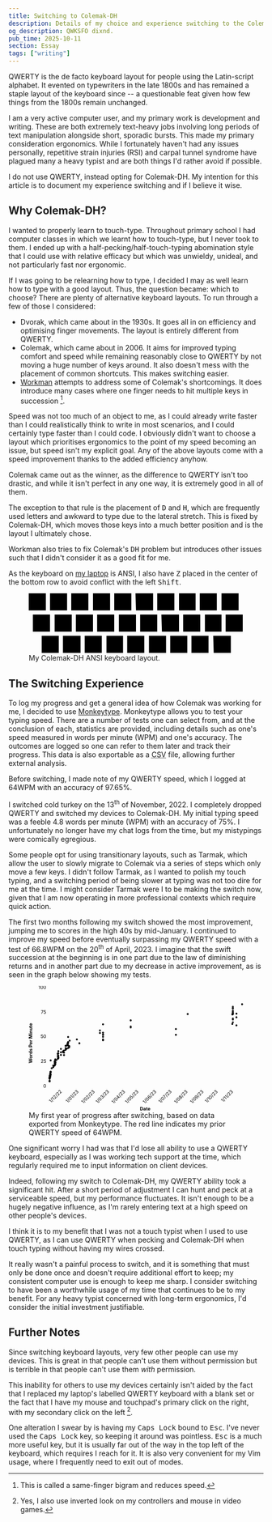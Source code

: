 ```yaml
---
title: Switching to Colemak-DH
description: Details of my choice and experience switching to the Colemak-DH keyboard layout from QWERTY for the purposes of speed and improved ergonomics.
og_description: QWKSFO dixnd.
pub_time: 2025-10-11
section: Essay
tags: ["writing"]
---
```


QWERTY is the de facto keyboard layout for people using the Latin-script alphabet. It evented on typewriters in the late 1800s and has remained a staple layout of the keyboard since -- a questionable feat given how few things from the 1800s remain unchanged.

I am a very active computer user, and my primary work is development and writing. These are both extremely text-heavy jobs involving long periods of text manipulation alongside short, sporadic bursts. This made my primary consideration ergonomics. While I fortunately haven't had any issues personally, repetitive strain injuries (RSI) and carpal tunnel syndrome have plagued many a heavy typist and are both things I'd rather avoid if possible.

I do not use QWERTY, instead opting for Colemak-DH. My intention for this article is to document my experience switching and if I believe it wise.

## Why Colemak-DH?

I wanted to properly learn to touch-type. Throughout primary school I had computer classes in which we learnt how to touch-type, but I never took to them. I ended up with a half-pecking/half-touch-typing abomination style that I could use with relative efficacy but which was unwieldy, unideal, and not particularly fast nor ergonomic.

If I was going to be relearning how to type, I decided I may as well learn how to type with a good layout. Thus, the question became: which to choose? There are plenty of alternative keyboard layouts. To run through a few of those I considered:

- Dvorak, which came about in the 1930s. It goes all in on efficiency and optimising finger movements. The layout is entirely different from QWERTY.
- Colemak, which came about in 2006. It aims for improved typing comfort and speed while remaining reasonably close to QWERTY by not moving a huge number of keys around. It also doesn't mess with the placement of common shortcuts. This makes switching easier.
- [Workman](https://workmanlayout.org) attempts to address some of Colemak's shortcomings. It does introduce many cases where one finger needs to hit multiple keys in succession [^1].

Speed was not too much of an object to me, as I could already write faster than I could realistically think to write in most scenarios, and I could certainly type faster than I could code. I obviously didn't want to choose a layout which prioritises ergonomics to the point of my speed becoming an issue, but speed isn't my explicit goal. Any of the above layouts come with a speed improvement thanks to the added efficiency anyhow.

Colemak came out as the winner, as the difference to QWERTY isn't too drastic, and while it isn't perfect in any one way, it is extremely good in all of them.

The exception to that rule is the placement of <kbd>D</kbd> and <kbd>H</kbd>, which are frequently used letters and awkward to type due to the lateral stretch. This is fixed by Colemak-DH, which moves those keys into a much better position and is the layout I ultimately chose.

Workman also tries to fix Colemak's <kbd>D</kbd><kbd>H</kbd> problem but introduces other issues such that I didn't consider it as a good fit for me.

As the keyboard on [my laptop](/posts/a-year-with-the-framework-laptop-13) is ANSI, I also have <kbd>Z</kbd> placed in the center of the bottom row to avoid conflict with the left <kbd>Shift</kbd>.

<figure>
<svg viewBox="0 0 41.4 11.6" role="img">
    <desc>A keyboard layout. The top row has 'Q', 'W', 'F', 'P', 'B', 'J', 'L', 'U', 'Y', and ';'. The middle row has 'A', 'R', 'S', 'T', 'G', 'M', 'N', 'E', 'I', and 'O'. The bottom row has 'X', 'C', 'D', 'V', Z', 'K', 'H', ',', and '.'.</desc>
	<path fill="light-dark(var(--white), var(--grey))"
		d="M0 0h3.3v3.3H0zm4.1 0h3.3v3.3H4.1zm4.1 0h3.3v3.3H8.2zm4.2 0h3.3v3.3h-3.3zm4.1 0h3.3v3.3h-3.3zm4.1 0H24v3.3h-3.3zm4.2 0h3.3v3.3h-3.3zM29 0h3.2v3.3H29zm4 0h3.3v3.3H33zm4.2 0h3.3v3.3h-3.3zM.8 4.1h3.3v3.3H.8zm4.2 0h3.3v3.3H5zm4.1 0h3.3v3.3H9.1zm4.1 0h3.3v3.3h-3.3zm4.2 0h3.3v3.3h-3.3zm4.1 0h3.3v3.3h-3.3zm4.1 0H29v3.3h-3.3zm4.2 0h3.3v3.3h-3.3zm4.2 0h3.2v3.3H34zm4 0h3.3v3.3H38zM2.5 8.2h3.3v3.3H2.5zm4.1 0H10v3.3H6.6zm4.2 0h3.3v3.3h-3.3zm4.2 0h3.2v3.3H15zm4 0h3.3v3.3H19zm4.2 0h3.3v3.3h-3.3zm4.1 0h3.3v3.3h-3.3zm4.1 0h3.3v3.3h-3.3zm4.2 0H39v3.3h-3.3z" />
	<g font-size="0.18rem" fill="light-dark(var(--black), var(--bright_white))">
		<text x="10" y="59.9" transform="translate(-9.5 -57.3)">
			<tspan x="10" y="59.9">Q</tspan>
		</text>
		<text x="13.8" y="60" transform="translate(-9.5 -57.3)">
			<tspan x="13.8" y="60">W</tspan>
		</text>
		<text x="18.3" y="60" transform="translate(-9.5 -57.3)">
			<tspan x="18.3" y="60">F</tspan>
		</text>
		<text x="22.5" y="60" transform="translate(-9.5 -57.3)">
			<tspan x="22.5" y="60">P</tspan>
		</text>
		<text x="26.6" y="60" transform="translate(-9.5 -57.3)">
			<tspan x="26.6" y="60">B</tspan>
		</text>
		<text x="31" y="60" transform="translate(-9.5 -57.3)">
			<tspan x="31" y="60">J</tspan>
		</text>
		<text x="34.9" y="60" transform="translate(-9.5 -57.3)">
			<tspan x="34.9" y="60">L</tspan>
		</text>
		<text x="39" y="60" transform="translate(-9.5 -57.3)">
			<tspan x="39" y="60">U</tspan>
		</text>
		<text x="43.3" y="60" transform="translate(-9.5 -57.3)">
			<tspan x="43.3" y="60">Y</tspan>
		</text>
		<text x="47.9" y="59.7" transform="translate(-9.5 -57.3)">
			<tspan x="47.9" y="59.7">;</tspan>
		</text>
		<text x="11" y="64.1" transform="translate(-9.5 -57.3)">
			<tspan x="11" y="64.1">A</tspan>
		</text>
		<text x="15" y="64.1" transform="translate(-9.5 -57.3)">
			<tspan x="15" y="64.1">R</tspan>
		</text>
		<text x="19.3" y="64.1" transform="translate(-9.5 -57.3)">
			<tspan x="19.3" y="64.1">S</tspan>
		</text>
		<text x="23.5" y="64.1" transform="translate(-9.5 -57.3)">
			<tspan x="23.5" y="64.1">T</tspan>
		</text>
		<text x="27.4" y="64.1" transform="translate(-9.5 -57.3)">
			<tspan x="27.4" y="64.1">G</tspan>
		</text>
		<text x="31.3" y="64.1" transform="translate(-9.5 -57.3)">
			<tspan x="31.3" y="64.1">M</tspan>
		</text>
		<text x="35.6" y="64.1" transform="translate(-9.5 -57.3)">
			<tspan x="35.6" y="64.1">N</tspan>
		</text>
		<text x="39.8" y="64.1" transform="translate(-9.5 -57.3)">
			<tspan x="39.8" y="64.1">E</tspan>
		</text>
		<text x="44.6" y="64.1" transform="translate(-9.5 -57.3)">
			<tspan x="44.6" y="64.1">I</tspan>
		</text>
		<text x="48" y="64.1" transform="translate(-9.5 -57.3)">
			<tspan x="48" y="64.1">O</tspan>
		</text>
		<text x="12.7" y="68.3" transform="translate(-9.5 -57.3)">
			<tspan x="12.7" y="68.3">X</tspan>
		</text>
		<text x="16.7" y="68.2" transform="translate(-9.5 -57.3)">
			<tspan x="16.7" y="68.2">C</tspan>
		</text>
		<text x="20.7" y="68.3" transform="translate(-9.5 -57.3)">
			<tspan x="20.7" y="68.3">D</tspan>
		</text>
		<text x="25.1" y="68.3" transform="translate(-9.5 -57.3)">
			<tspan x="25.1" y="68.3">V</tspan>
		</text>
		<text x="29.2" y="68.3" transform="translate(-9.5 -57.3)">
			<tspan x="29.2" y="68.3">Z</tspan>
		</text>
		<text x="33.2" y="68.3" transform="translate(-9.5 -57.3)">
			<tspan x="33.2" y="68.3">K</tspan>
		</text>
		<text x="37.3" y="68.3" transform="translate(-9.5 -57.3)">
			<tspan x="37.3" y="68.3">H</tspan>
		</text>
		<text x="42.2" y="68.2" transform="translate(-9.5 -57.3)">
			<tspan x="42.2" y="68.2">,</tspan>
		</text>
		<text x="46.3" y="68.2" transform="translate(-9.5 -57.3)">
			<tspan x="46.3" y="68.2">.</tspan>
		</text>
	</g>
</svg>
<figcaption>My Colemak-DH ANSI keyboard layout.</figcaption>
</figure>

## The Switching Experience

To log my progress and get a general idea of how Colemak was working for me, I decided to use [Monkeytype](https://monkeytype.com). Monkeytype allows you to test your typing speed. There are a number of tests one can select from, and at the conclusion of each, statistics are provided, including details such as one's speed measured in words per minute (WPM) and one's accuracy. The outcomes are logged so one can refer to them later and track their progress. This data is also exportable as a <abbr title="Comma Separated Values">CSV</abbr> file, allowing further external analysis.

Before switching, I made note of my QWERTY speed, which I logged at 64WPM with an accuracy of 97.65%.

I switched cold turkey on the 13<sup>th</sup> of November, 2022. I completely dropped QWERTY and switched my devices to Colemak-DH. My initial typing speed was a feeble 4.8 words per minute (WPM) with an accuracy of 75%. I unfortunately no longer have my chat logs from the time, but my mistypings were comically egregious.

Some people opt for using transitionary layouts, such as Tarmak, which allow the user to slowly migrate to Colemak via a series of steps which only move a few keys. I didn't follow Tarmak, as I wanted to polish my touch typing, and a switching period of being slower at typing was not too dire for me at the time. I might consider Tarmak were I to be making the switch now, given that I am now operating in more professional contexts which require quick action.

The first two months following my switch showed the most improvement, jumping me to scores in the high 40s by mid-January. I continued to improve my speed before eventually surpassing my QWERTY speed with a test of 66.8WPM on the 20<sup>th</sup> of April, 2023. I imagine that the swift succession at the beginning is in one part due to the law of diminishing returns and in another part due to my decrease in active improvement, as is seen in the graph below showing my tests.

<figure>
<svg viewBox="0 0 555.1 322.5" role="img">
    <desc>A graph starting in December 2022 and ending in November 2022 showing Colemak-DH typing speed over time. Begins at 4.9 WPM and finishes at 83.2 WPM.</desc>
	<g>
        <g stroke="light-dark(var(--bright_grey), var(--white))">
			<path d="M51 259.3h504" />
			<path d="M51 195.3h504m-504-63h504m-504-64h504M51 4.3h504" />
			<path d="M51 238.3h504m-504-21h504m-504-43h504m-504-21h504m-504-43h504m-504-21h504" />
			<path d="M51 96.1h504" stroke="var(--red)" />
			<path d="M51 47.3h504m-504-22h504" />
		</g>
	</g>
	<g fill="var(--blue)">
		<path
			d="M554.6 47.2a2.5 2.5 0 1 1-5 0 2.5 2.5 0 0 1 5 0M540 81.1a2.5 2.5 0 1 1-5 0 2.5 2.5 0 0 1 5 0m0 20.8a2.5 2.5 0 1 1-5 0 2.5 2.5 0 0 1 5 0m0-30.3a2.5 2.5 0 1 1-5 0 2.5 2.5 0 0 1 5 0m-9.3 1.2a2.5 2.5 0 1 1-5 0 2.5 2.5 0 0 1 5 0" />
		<path d="M530.7 70.3a2.5 2.5 0 1 1-5 0 2.5 2.5 0 0 1 5 0" />
		<path
			d="M530.7 66.8a2.5 2.5 0 1 1-5 0 2.5 2.5 0 0 1 5 0m0 20.1a2.5 2.5 0 1 1-5 0 2.5 2.5 0 0 1 5 0" />
		<path
			d="M530.7 64.2a2.5 2.5 0 1 1-5 0 2.5 2.5 0 0 1 5 0m0 20a2.5 2.5 0 1 1-5 0 2.5 2.5 0 0 1 5 0m0-30.2a2.5 2.5 0 1 1-5 0 2.5 2.5 0 0 1 5 0m0 17.2a2.5 2.5 0 1 1-5 0 2.5 2.5 0 0 1 5 0" />
		<path
			d="M530.7 72.7a2.5 2.5 0 1 1-5 0 2.5 2.5 0 0 1 5 0m0 21.3a2.5 2.5 0 1 1-5 0 2.5 2.5 0 0 1 5 0m0-36.8a2.5 2.5 0 1 1-5 0 2.5 2.5 0 0 1 5 0" />
		<path
			d="M530.7 69a2.5 2.5 0 1 1-5 0 2.5 2.5 0 0 1 5 0m0-10.5a2.5 2.5 0 1 1-5 0 2.5 2.5 0 0 1 5 0m-1.4 39.8a2.5 2.5 0 1 1-5 0 2.5 2.5 0 0 1 5 0" />
		<path
			d="M529.3 73.6a2.5 2.5 0 1 1-5 0 2.5 2.5 0 0 1 5 0m-115.5-.9a2.5 2.5 0 1 1-5 0 2.5 2.5 0 0 1 5 0m-30.5 38.7a2.5 2.5 0 1 1-5 0 2.5 2.5 0 0 1 5 0m0 14.9a2.5 2.5 0 1 1-5 0 2.5 2.5 0 0 1 5 0M266.4 105a2.5 2.5 0 1 1-5 0 2.5 2.5 0 0 1 5 0m0-16a2.5 2.5 0 1 1-5 0 2.5 2.5 0 0 1 5 0" />
		<path
			d="M266.4 107.2a2.5 2.5 0 1 1-5 0 2.5 2.5 0 0 1 5 0M194.7 126a2.5 2.5 0 1 1-5 0 2.5 2.5 0 0 1 5 0" />
		<path d="M194.7 120.9a2.5 2.5 0 1 1-5 0 2.5 2.5 0 0 1 5 0" />
		<path
			d="M194.7 126a2.5 2.5 0 1 1-5 0 2.5 2.5 0 0 1 5 0m0-26.7a2.5 2.5 0 1 1-5 0 2.5 2.5 0 0 1 5 0m0 39.1a2.5 2.5 0 1 1-5 0 2.5 2.5 0 0 1 5 0" />
		<path
			d="M194.7 140.6a2.5 2.5 0 1 1-5 0 2.5 2.5 0 0 1 5 0m0-9a2.5 2.5 0 1 1-5 0 2.5 2.5 0 0 1 5 0m-8-16.6a2.5 2.5 0 1 1-5 0 2.5 2.5 0 0 1 5 0m0 6.6a2.5 2.5 0 1 1-5 0 2.5 2.5 0 0 1 5 0m-53.1 26.7a2.5 2.5 0 1 1-5 0 2.5 2.5 0 0 1 5 0m-6.6-10.1a2.5 2.5 0 1 1-5 0 2.5 2.5 0 0 1 5 0m-18.6 3.3a2.5 2.5 0 1 1-5 0 2.5 2.5 0 0 1 5 0m-1.4 17.2a2.5 2.5 0 1 1-5 0 2.5 2.5 0 0 1 5 0" />
		<path d="M107 156a2.5 2.5 0 1 1-5 0 2.5 2.5 0 0 1 5 0" />
		<path
			d="M107 155.8a2.5 2.5 0 1 1-5 0 2.5 2.5 0 0 1 5 0m-2.6-10.5a2.5 2.5 0 1 1-5 0 2.5 2.5 0 0 1 5 0" />
		<path
			d="M104.4 153.8a2.5 2.5 0 1 1-5 0 2.5 2.5 0 0 1 5 0m0-21.8a2.5 2.5 0 1 1-5 0 2.5 2.5 0 0 1 5 0m0 28.6a2.5 2.5 0 1 1-5 0 2.5 2.5 0 0 1 5 0m0-12.9a2.5 2.5 0 1 1-5 0 2.5 2.5 0 0 1 5 0" />
		<path d="M103 151.7a2.5 2.5 0 1 1-5 0 2.5 2.5 0 0 1 5 0" />
		<path d="M103 149.3a2.5 2.5 0 1 1-5 0 2.5 2.5 0 0 1 5 0" />
		<path
			d="M103 148a2.5 2.5 0 1 1-5 0 2.5 2.5 0 0 1 5 0m-1.3 5.8a2.5 2.5 0 1 1-5 0 2.5 2.5 0 0 1 5 0" />
		<path
			d="M100.4 154a2.5 2.5 0 1 1-5 0 2.5 2.5 0 0 1 5 0m0 8.3a2.5 2.5 0 1 1-5 0 2.5 2.5 0 0 1 5 0" />
		<path
			d="M97.8 165.4a2.5 2.5 0 1 1-5 0 2.5 2.5 0 0 1 5 0m0-10.5a2.5 2.5 0 1 1-5 0 2.5 2.5 0 0 1 5 0" />
		<path
			d="M97.8 160.8a2.5 2.5 0 1 1-5 0 2.5 2.5 0 0 1 5 0m-4 18a2.5 2.5 0 1 1-5 0 2.5 2.5 0 0 1 5 0m0-6.2a2.5 2.5 0 1 1-5 0 2.5 2.5 0 0 1 5 0m0-5.4a2.5 2.5 0 1 1-5 0 2.5 2.5 0 0 1 5 0" />
		<path d="M91.1 171.3a2.5 2.5 0 1 1-5 0 2.5 2.5 0 0 1 5 0" />
		<path
			d="M91.1 169.2a2.5 2.5 0 1 1-5 0 2.5 2.5 0 0 1 5 0m-5.3 2.4a2.5 2.5 0 1 1-5 0 2.5 2.5 0 0 1 5 0m0 6.9a2.5 2.5 0 1 1-5 0 2.5 2.5 0 0 1 5 0m0-15.7a2.5 2.5 0 1 1-5 0 2.5 2.5 0 0 1 5 0M79.2 185a2.5 2.5 0 1 1-5 0 2.5 2.5 0 0 1 5 0m0-10.5a2.5 2.5 0 1 1-5 0 2.5 2.5 0 0 1 5 0" />
		<path
			d="M79.2 180.6a2.5 2.5 0 1 1-5 0 2.5 2.5 0 0 1 5 0m0-11.7a2.5 2.5 0 1 1-5 0 2.5 2.5 0 0 1 5 0m0 17.7a2.5 2.5 0 1 1-5 0 2.5 2.5 0 0 1 5 0" />
		<path
			d="M77.8 181.9a2.5 2.5 0 1 1-5 0 2.5 2.5 0 0 1 5 0m0 5.5a2.5 2.5 0 1 1-5 0 2.5 2.5 0 0 1 5 0" />
		<path
			d="M77.8 181a2.5 2.5 0 1 1-5 0 2.5 2.5 0 0 1 5 0m0 7.4a2.5 2.5 0 1 1-5 0 2.5 2.5 0 0 1 5 0m0-13.4a2.5 2.5 0 1 1-5 0 2.5 2.5 0 0 1 5 0" />
		<path d="M77.8 176.2a2.5 2.5 0 1 1-5 0 2.5 2.5 0 0 1 5 0" />
		<path
			d="M77.8 174.6a2.5 2.5 0 1 1-5 0 2.5 2.5 0 0 1 5 0m-3.9 17.1a2.5 2.5 0 1 1-5 0 2.5 2.5 0 0 1 5 0m-2.7 5.1a2.5 2.5 0 1 1-5 0 2.5 2.5 0 0 1 5 0m0 5.8a2.5 2.5 0 1 1-5 0 2.5 2.5 0 0 1 5 0" />
		<path d="M71.2 201.4a2.5 2.5 0 1 1-5 0 2.5 2.5 0 0 1 5 0" />
		<path
			d="M71.2 197.6a2.5 2.5 0 1 1-5 0 2.5 2.5 0 0 1 5 0m0-6.2a2.5 2.5 0 1 1-5 0 2.5 2.5 0 0 1 5 0" />
		<path d="M71.2 199a2.5 2.5 0 1 1-5 0 2.5 2.5 0 0 1 5 0" />
		<path d="M71.2 197.8a2.5 2.5 0 1 1-5 0 2.5 2.5 0 0 1 5 0" />
		<path
			d="M71.2 197.2a2.5 2.5 0 1 1-5 0 2.5 2.5 0 0 1 5 0m0-7.2a2.5 2.5 0 1 1-5 0 2.5 2.5 0 0 1 5 0" />
		<path d="M69.9 194.5a2.5 2.5 0 1 1-5 0 2.5 2.5 0 0 1 5 0" />
		<path d="M69.9 199.7a2.5 2.5 0 1 1-5 0 2.5 2.5 0 0 1 5 0" />
		<path d="M69.9 197a2.5 2.5 0 1 1-5 0 2.5 2.5 0 0 1 5 0" />
		<path d="M69.9 195.6a2.5 2.5 0 1 1-5 0 2.5 2.5 0 0 1 5 0" />
		<path d="M69.9 200.3a2.5 2.5 0 1 1-5 0 2.5 2.5 0 0 1 5 0" />
		<path d="M69.9 205.2a2.5 2.5 0 1 1-5 0 2.5 2.5 0 0 1 5 0" />
		<path d="M68.5 206.4a2.5 2.5 0 1 1-5 0 2.5 2.5 0 0 1 5 0" />
		<path d="M65.9 210.2a2.5 2.5 0 1 1-5 0 2.5 2.5 0 0 1 5 0" />
		<path
			d="M65.9 205.8a2.5 2.5 0 1 1-5 0 2.5 2.5 0 0 1 5 0m-4 7a2.5 2.5 0 1 1-5 0 2.5 2.5 0 0 1 5 0m-2.7 9.4a2.5 2.5 0 1 1-5 0 2.5 2.5 0 0 1 5 0" />
		<path d="M59.2 221.7a2.5 2.5 0 1 1-5 0 2.5 2.5 0 0 1 5 0" />
		<path
			d="M59.2 223.4a2.5 2.5 0 1 1-5 0 2.5 2.5 0 0 1 5 0m0-30.8a2.5 2.5 0 1 1-5 0 2.5 2.5 0 0 1 5 0m0 37.1a2.5 2.5 0 1 1-5 0 2.5 2.5 0 0 1 5 0" />
		<path
			d="M59.2 223.1a2.5 2.5 0 1 1-5 0 2.5 2.5 0 0 1 5 0m0 6a2.5 2.5 0 1 1-5 0 2.5 2.5 0 0 1 5 0" />
		<path
			d="M59.2 223.4a2.5 2.5 0 1 1-5 0 2.5 2.5 0 0 1 5 0m-1.2 7a2.5 2.5 0 1 1-5 0 2.5 2.5 0 0 1 5 0" />
		<path d="M58 230.9a2.5 2.5 0 1 1-5 0 2.5 2.5 0 0 1 5 0" />
		<path d="M58 227.1a2.5 2.5 0 1 1-5 0 2.5 2.5 0 0 1 5 0" />
		<path d="M58 230.9a2.5 2.5 0 1 1-5 0 2.5 2.5 0 0 1 5 0" />
		<path d="M58 232a2.5 2.5 0 1 1-5 0 2.5 2.5 0 0 1 5 0" />
		<path d="M58 235.6a2.5 2.5 0 1 1-5 0 2.5 2.5 0 0 1 5 0" />
		<path d="M58 233.6a2.5 2.5 0 1 1-5 0 2.5 2.5 0 0 1 5 0" />
		<path d="M58 234.8a2.5 2.5 0 1 1-5 0 2.5 2.5 0 0 1 5 0" />
		<path d="M56.6 233a2.5 2.5 0 1 1-5 0 2.5 2.5 0 0 1 5 0" />
		<path d="M56.6 236.3a2.5 2.5 0 1 1-5 0 2.5 2.5 0 0 1 5 0" />
		<path d="M56.6 236.6a2.5 2.5 0 1 1-5 0 2.5 2.5 0 0 1 5 0" />
		<path d="M56.6 238.7a2.5 2.5 0 1 1-5 0 2.5 2.5 0 0 1 5 0" />
		<path d="M56.6 238.7a2.5 2.5 0 1 1-5 0 2.5 2.5 0 0 1 5 0" />
		<path d="M56.6 238.3a2.5 2.5 0 1 1-5 0 2.5 2.5 0 0 1 5 0" />
		<path d="M56.6 240a2.5 2.5 0 1 1-5 0 2.5 2.5 0 0 1 5 0" />
		<path d="M56.6 245a2.5 2.5 0 1 1-5 0 2.5 2.5 0 0 1 5 0" />
		<path d="M56.6 246.2a2.5 2.5 0 1 1-5 0 2.5 2.5 0 0 1 5 0" />
		<path d="M56.6 246.8a2.5 2.5 0 1 1-5 0 2.5 2.5 0 0 1 5 0" />
	</g>
	<g fill="light-dark(var(--black), var(--bright_white))" font-size="0.75rem">
		<text x="-200" y="9.7" transform="rotate(-90)" font-weight="bold">Words Per Minute</text>
		<text x="37.7" y="263">0</text>
		<text x="31" y="199.3">25</text>
		<text x="30.7" y="135.5">50</text>
		<text x="31.3" y="71.8">75</text>
		<text x="25.3" y="8">100</text>
		<text x="287.7" y="322.3" font-weight="bold">Date</text>
		<text x="-173.2" y="254.8" transform="rotate(-45)">1/12/22</text>
		<text x="-143.1" y="285.5" transform="rotate(-45)">1/01/23</text>
		<text x="-115.7" y="315.2" transform="rotate(-45)">1/02/23</text>
		<text x="-89.3" y="341.4" transform="rotate(-45)">1/03/23</text>
		<text x="-60.6" y="370.7" transform="rotate(-45)">1/04/23</text>
		<text x="-35.6" y="395.3" transform="rotate(-45)">1/05/23</text>
		<text x="-3.3" y="427.9" transform="rotate(-45)">1/06/23</text>
		<text x="26" y="455.7" transform="rotate(-45)">1/07/23</text>
		<text x="53.9" y="485.2" transform="rotate(-45)">1/08/23</text>
		<text x="83.2" y="514.3" transform="rotate(-45)">1/09/23</text>
		<text x="111.5" y="540.1" transform="rotate(-45)">1/10/23</text>
		<text x="142.6" y="568.5" transform="rotate(-45)">1/11/23</text>
	</g>
</svg>
<figcaption>My first year of progress after switching, based on data exported from Monkeytype. The red line indicates my prior QWERTY speed of 64WPM.</figcaption>
</figure>

One significant worry I had was that I'd lose all ability to use a QWERTY keyboard, especially as I was working tech support at the time, which regularly required me to input information on client devices.

Indeed, following my switch to Colemak-DH, my QWERTY ability took a significant hit. After a short period of adjustment I can hunt and peck at a serviceable speed, but my performance fluctuates. It isn't enough to be a hugely negative influence, as I'm rarely entering text at a high speed on other people's devices.

I think it is to my benefit that I was not a touch typist when I used to use QWERTY, as I can use QWERTY when pecking and Colemak-DH when touch typing without having my wires crossed.

It really wasn't a painful process to switch, and it is something that must only be done once and doesn't require additional effort to keep; my consistent computer use is enough to keep me sharp. I consider switching to have been a worthwhile usage of my time that continues to be to my benefit. For any heavy typist concerned with long-term ergonomics, I'd consider the initial investment justifiable.

## Further Notes

Since switching keyboard layouts, very few other people can use my devices. This is great in that people can't use them without permission but is terrible in that people can't use them _with_ permission.

This inability for others to use my devices certainly isn't aided by the fact that I replaced my laptop's labelled QWERTY keyboard with a blank set or the fact that I have my mouse and touchpad's primary click on the right, with my secondary click on the left [^2].

One alteration I swear by is having my <kbd>Caps Lock</kbd> bound to <kbd>Esc</kbd>. I've never used the <kbd>Caps Lock</kbd> key, so keeping it around was pointless. <kbd>Esc</kbd> is a much more useful key, but it is usually far out of the way in the top left of the keyboard, which requires I reach for it. It is also very convenient for my Vim usage, where I frequently need to exit out of modes.

[^1]: This is called a same-finger bigram and reduces speed.
[^2]: Yes, I also use inverted look on my controllers and mouse in video games.
